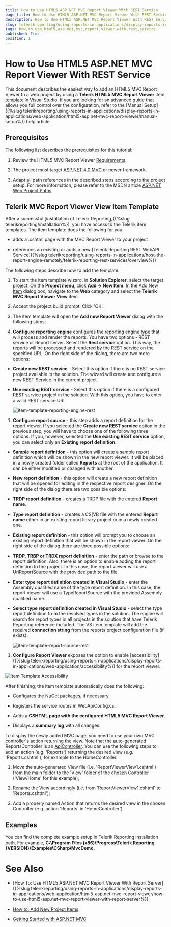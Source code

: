 ```yaml
---
title: How to Use HTML5 ASP.NET MVC Report Viewer With REST Service
page_title: How to Use HTML5 ASP.NET MVC Report Viewer With REST Service | for Telerik Reporting Documentation
description: How to Use HTML5 ASP.NET MVC Report Viewer With REST Service
slug: telerikreporting/using-reports-in-applications/display-reports-in-applications/web-application/html5-asp.net-mvc-report-viewer/how-to-use-html5-asp.net-mvc-report-viewer-with-rest-service
tags: how,to,use,html5,asp.net,mvc,report,viewer,with,rest,service
published: True
position: 1
---
```


# How to Use HTML5 ASP.NET MVC Report Viewer With REST Service



This document describes the easiest way to add an HTML5 MVC Report Viewer to a web project by using a
        __Telerik HTML5 MVC Report Viewer__ item template in Visual Studio. If you are looking for an advanced guide that
        allows you full control over the configuration, refer to the [Manual Setup]({%slug telerikreporting/using-reports-in-applications/display-reports-in-applications/web-application/html5-asp.net-mvc-report-viewer/manual-setup%}) help article.
      

## Prerequisites

The following list describes the prerequisites for this tutorial:
        

1. Review the HTML5 MVC Report Viewer [Requirements](0fe55701-1923-480a-b3a4-aee57c2840b8#RequirementsMVC).
            

1. The project must target
              [
                  ASP.NET 4.0 MVC
                ](https://dotnet.microsoft.com/apps/aspnet/mvc)
              or newer framework.
            

1. Adapt all path references in the described steps according to the project setup.
              For more information, please refer to the MSDN article
              [ASP.NET Web Project Paths](https://docs.microsoft.com/en-us/previous-versions/ms178116(v=vs.140)).
            

## Telerik MVC Report Viewer View Item Template

After a successful [installation of Telerik Reporting]({%slug telerikreporting/installation%}), 
          you have access to the Telerik item templates. The item template does the following for you:
          

* adds a .cshtml page with the MVC Report Viewer to your project
            

* references an existing or adds a new [Telerik Reporting REST WebAPI Service]({%slug telerikreporting/using-reports-in-applications/host-the-report-engine-remotely/telerik-reporting-rest-services/overview%})

The following steps describe how to add the template:
        

1. To start the item template wizard, in __Solution Explorer__, select the target project. On the
              __Project menu__, click __Add -> New Item__. In the
              [Add New Item](https://msdn.microsoft.com/en-us/library/w0572c5b%28v=vs.100%29.aspx)
              dialog box, navigate to the __Web__ category and select the __Telerik MVC Report Viewer View__ item.
            

1. Accept the project build prompt. Click 'OK'.
            

1. The item template will open the __Add new Report Viewer__ dialog with the following steps:
            

1. __Configure reporting engine__ configures the reporting engine type that will process and render the reports.
                  You have two options - REST service or Report server. Select the __Rest service__ option. This way, the reports will be processed
                  and rendered by the REST service on the specified URL.
                On the right side of the dialog, there are two more options:
                

* __Create new REST service__ - Select this option if there is no REST service project available in the solution. The wizard will create
                      and configure a new REST Service in the current project.
                    

* __Use existing REST service__ - Select this option if there is a configured REST service project in the solution. 
                      With this option, you have to enter a valid REST service URI.
                      
  ![item-template-reporting-engine-rest](images/item-template-reporting-engine-rest.png)

1. __Configure report source__ - this step adds a report definition for the report viewer. If you selected the
                  __Create new REST service__ option in the previous step, you will have to choose one of the following three options.
                  If you, however, selected the __Use existing REST service__ option, you can select only an __Existing report definition__.
                

* __Sample report definition__ - this option will create a sample report definition which will be shown in the new
                      report viewer. It will be placed in a newly created folder called __Reports__ at the root of the application. It can be either modified
                      or changed with another.
                    

* __New report definition__ - this option will create a new report definition that will be opened for editing in
                      the respective report designer. On the right side of the dialog there are two possible options:
                    

* __TRDP report definition__ - creates a TRDP file with the entered __Report name__.
                        

* __Type report definition__ - creates a CS|VB file with the entered __Report name__
                          either in an existing report library project or in a newly created one.
                        

* __Existing report definition__ - this option will prompt you to choose an existing report definition that will
                      be shown in the report viewer. On the right side of the dialog there are three possible options:
                    

* __TRDP, TRBP or TRDX report definition__ - enter the path or browse to the report definition. Also, there is
                          an option to enable adding the report definition to the project. In this case, the report viewer will use a UriReportSource with
                          the provided path to the file.
                        

* __Enter type report definition created in Visual Studio__ - enter the Assembly qualified name of the type
                          report definition. In this case, the report viewer will use a TypeReportSource with the provided Assembly qualified name.
                        

* __Select type report definition created in Visual Studio__ - select the type report definition from the resolved
                          types in the solution. The engine will search for report types in all projects in the solution that have Telerik Reporting reference
                          included. The VS item template will add the required __connection string__ from the reports project configuration
                          file (if exists).
                          
  ![item-template-report-source-rest](images/item-template-report-source-rest.png)

1. __Configure Report Viewer__ exposes the option to enable
                  [accessibility]({%slug telerikreporting/using-reports-in-applications/display-reports-in-applications/web-application/accessibility%}) for the report viewer.
                  
  ![Item Template Accessibility](images/item-template-accessibility.png)

After finishing, the item template automatically does the following:
        

* Configures the NuGet packages, if necessary.
            

* Registers the service routes in WebApiConfig.cs.
            

* Adds a __CSHTML page with the configured HTML5 MVC Report Viewer__.
            

* Displays a __summary log__ with all changes.
            

To display the newly added MVC page, you need to use your own MVC controller's action returning the view. Note that the auto-generated 
          ReportsController is an 
          [ApiController](https://msdn.microsoft.com/en-us/library/system.web.http.apicontroller(v=vs.118).aspx).
          You can use the following steps to add an action (e.g. 'Reports') returning the desired view (e.g. 'Reports.cshtml'), 
          for example to the HomeController.
        

1. Move the auto-generated View file (i.e. 'ReportViewerView1.cshtml') from the main folder to the 'View' folder of the chosen Controller ('View/Home' for this example);
            

1. Rename the View accordingly (i.e. from 'ReportViewerView1.cshtml' to 'Reports.cshtml');
            

1. Add a properly named Action that returns the desired view in the chosen Controller (e.g. action 'Reports' in 'HomeController').
            

## Examples

You can find the complete example setup in Telerik Reporting installation path. For example,
          __C:\Program Files (x86)\Progress\Telerik Reporting {VERSION}\Examples\CSharp\MvcDemo__.
        

# See Also

 * [How To: Use HTML5 ASP.NET MVC Report Viewer With Report Server]({%slug telerikreporting/using-reports-in-applications/display-reports-in-applications/web-application/html5-asp.net-mvc-report-viewer/how-to-use-html5-asp.net-mvc-report-viewer-with-report-server%})

 * [How to: Add New Project Items](https://msdn.microsoft.com/en-us/library/w0572c5b%28v=vs.100%29.aspx)

 * [Getting Started with ASP.NET MVC](http://www.asp.net/mvc/overview/getting-started/introduction/getting-started)
